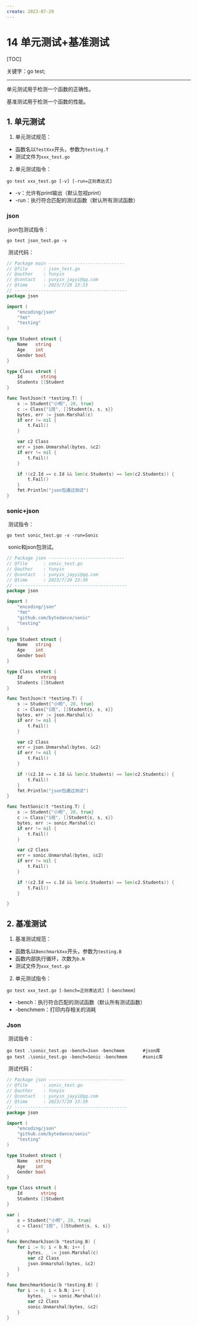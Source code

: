 ```yaml
---
create: 2023-07-29
---
```

# 14 单元测试+基准测试

[TOC]

关键字：go test;

---

单元测试用于检测一个函数的正确性。

基准测试用于检测一个函数的性能。

## 1. 单元测试

1. 单元测试规范：

* 函数名以`TestXxx`开头，参数为`testing.T`
* 测试文件为`xxx_test.go`

2. 单元测试指令：

```shell
go test xxx_test.go [-v] [-run=正则表达式]
```

* -v：允许有print输出（默认忽视print）
* -run：执行符合匹配的测试函数（默认所有测试函数）

### json

​	json包测试指令：

```shell
go test json_test.go -v
```

​	测试代码：

```go
// Package main -----------------------------
// @file      : json_test.go
// @author    : Yunyin
// @contact   : yunyin_jayyi@qq.com
// @time      : 2023/7/29 23:33
// -------------------------------------------
package json

import (
	"encoding/json"
    "fmt"
	"testing"
)

type Student struct {
	Name   string
	Age    int
	Gender bool
}

type Class struct {
	Id       string
	Students []Student
}

func TestJson(t *testing.T) {
	s := Student{"小明", 20, true}
	c := Class{"1班", []Student{s, s, s}}
	bytes, err := json.Marshal(c)
	if err != nil {
		t.Fail()
	}

	var c2 Class
	err = json.Unmarshal(bytes, &c2)
	if err != nil {
		t.Fail()
	}

	if !(c2.Id == c.Id && len(c.Students) == len(c2.Students)) {
		t.Fail()
	}
    fmt.Println("json包通过测试")
}

```

### sonic+json

​	测试指令：

```shell
go test sonic_test.go -v -run=Sonic
```

​	sonic和json包测试。

```go
// Package json -----------------------------
// @file      : sonic_test.go
// @author    : Yunyin
// @contact   : yunyin_jayyi@qq.com
// @time      : 2023/7/29 23:39
// -------------------------------------------
package json

import (
	"encoding/json"
	"fmt"
	"github.com/bytedance/sonic"
	"testing"
)

type Student struct {
	Name   string
	Age    int
	Gender bool
}

type Class struct {
	Id       string
	Students []Student
}

func TestJson(t *testing.T) {
	s := Student{"小明", 20, true}
	c := Class{"1班", []Student{s, s, s}}
	bytes, err := json.Marshal(c)
	if err != nil {
		t.Fail()
	}

	var c2 Class
	err = json.Unmarshal(bytes, &c2)
	if err != nil {
		t.Fail()
	}

	if !(c2.Id == c.Id && len(c.Students) == len(c2.Students)) {
		t.Fail()
	}
    fmt.Println("json包通过测试")
}

func TestSonic(t *testing.T) {
	s := Student{"小明", 20, true}
	c := Class{"1班", []Student{s, s, s}}
	bytes, err := sonic.Marshal(c)
	if err != nil {
		t.Fail()
	}

	var c2 Class
	err = sonic.Unmarshal(bytes, &c2)
	if err != nil {
		t.Fail()
	}

	if !(c2.Id == c.Id && len(c.Students) == len(c2.Students)) {
		t.Fail()
	}

}

```

## 2. 基准测试

1. 基准测试规范：

* 函数名以`BenchmarkXxx`开头，参数为`testing.B`
* 函数内部执行循环，次数为`b.N`
* 测试文件为`xxx_test.go`

2. 单元测试指令：

```shell
go test xxx_test.go [-bench=正则表达式] [-benchmem]
```

* -bench：执行符合匹配的测试函数（默认所有测试函数）
* -benchmem：打印内存相关的消耗

### Json

​	测试指令：

```shell
go test .\sonic_test.go -bench=Json -benchmem		#json库
go test .\sonic_test.go -bench=Sonic -benchmem		#sonic库
```

​	测试代码：

```go
// Package json -----------------------------
// @file      : sonic_test.go
// @author    : Yunyin
// @contact   : yunyin_jayyi@qq.com
// @time      : 2023/7/29 23:39
// -------------------------------------------
package json

import (
	"encoding/json"
	"github.com/bytedance/sonic"
	"testing"
)

type Student struct {
	Name   string
	Age    int
	Gender bool
}

type Class struct {
	Id       string
	Students []Student
}

var (
	s = Student{"小明", 20, true}
	c = Class{"1班", []Student{s, s, s}}
)

func BenchmarkJson(b *testing.B) {
	for i := 0; i < b.N; i++ {
		bytes, _ := json.Marshal(c)
		var c2 Class
		json.Unmarshal(bytes, &c2)
	}
}

func BenchmarkSonic(b *testing.B) {
	for i := 0; i < b.N; i++ {
		bytes, _ := sonic.Marshal(c)
		var c2 Class
		sonic.Unmarshal(bytes, &c2)
	}
}

```

